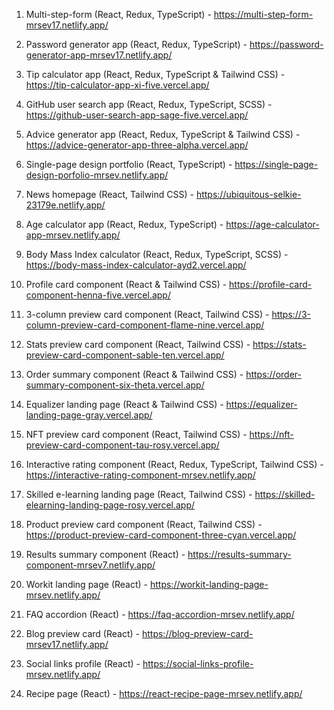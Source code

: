 1. Multi-step-form (React, Redux, TypeScript) - https://multi-step-form-mrsev17.netlify.app/

2. Password generator app (React, Redux, TypeScript) - https://password-generator-app-mrsev17.netlify.app/

3. Tip calculator app (React, Redux, TypeScript & Tailwind CSS) - https://tip-calculator-app-xi-five.vercel.app/

4. GitHub user search app (React, Redux, TypeScript, SCSS) - https://github-user-search-app-sage-five.vercel.app/

5. Advice generator app (React, Redux, TypeScript & Tailwind CSS) - https://advice-generator-app-three-alpha.vercel.app/

6. Single-page design portfolio (React, TypeScript) - https://single-page-design-porfolio-mrsev.netlify.app/

7. News homepage (React, Tailwind CSS) - https://ubiquitous-selkie-23179e.netlify.app/

8. Age calculator app (React, Redux, TypeScript) - https://age-calculator-app-mrsev.netlify.app/

9. Body Mass Index calculator (React, Redux, TypeScript, SCSS) - https://body-mass-index-calculator-ayd2.vercel.app/

10. Profile card component (React & Tailwind CSS) - https://profile-card-component-henna-five.vercel.app/

11. 3-column preview card component (React, Tailwind CSS) - https://3-column-preview-card-component-flame-nine.vercel.app/

12. Stats preview card component (React, Tailwind CSS) - https://stats-preview-card-component-sable-ten.vercel.app/

13. Order summary component (React & Tailwind CSS) - https://order-summary-component-six-theta.vercel.app/

14. Equalizer landing page (React & Tailwind CSS) - https://equalizer-landing-page-gray.vercel.app/

15. NFT preview card component (React, Tailwind CSS) - https://nft-preview-card-component-tau-rosy.vercel.app/

16. Interactive rating component (React, Redux, TypeScript, Tailwind CSS) - https://interactive-rating-component-mrsev.netlify.app/

17. Skilled e-learning landing page (React, Tailwind CSS) - https://skilled-elearning-landing-page-rosy.vercel.app/

18. Product preview card component (React, Tailwind CSS) - https://product-preview-card-component-three-cyan.vercel.app/

19. Results summary component (React) - https://results-summary-component-mrsev7.netlify.app/

20. Workit landing page (React) - https://workit-landing-page-mrsev.netlify.app/

21. FAQ accordion (React) - https://faq-accordion-mrsev.netlify.app/

22. Blog preview card (React) - https://blog-preview-card-mrsev17.netlify.app/

23. Social links profile (React) - https://social-links-profile-mrsev.netlify.app/

24. Recipe page (React) - https://react-recipe-page-mrsev.netlify.app/
